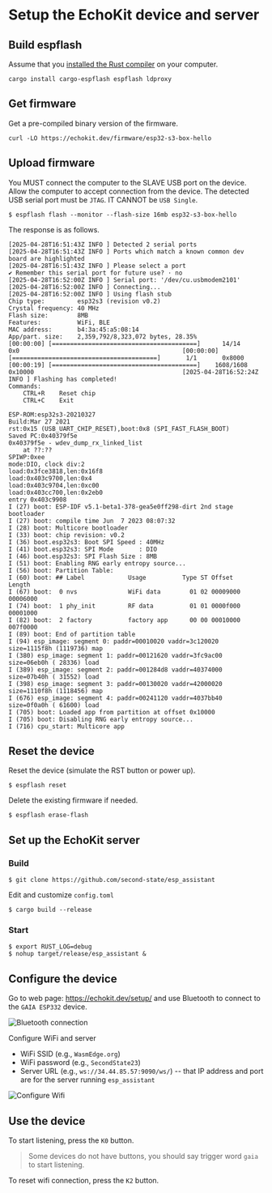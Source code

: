 # Setup the EchoKit device and server

## Build espflash

Assume that you [installed the Rust compiler](https://www.rust-lang.org/tools/install) on your computer.

```
cargo install cargo-espflash espflash ldproxy
```

## Get firmware

Get a pre-compiled binary version of the firmware.

```
curl -LO https://echokit.dev/firmware/esp32-s3-box-hello
```

## Upload firmware

You MUST connect the computer to the SLAVE USB port on the device. Allow the computer to accept connection from the device. The detected USB serial port must be `JTAG`. IT CANNOT be `USB Single`.

```
$ espflash flash --monitor --flash-size 16mb esp32-s3-box-hello
```

The response is as follows.

```
[2025-04-28T16:51:43Z INFO ] Detected 2 serial ports
[2025-04-28T16:51:43Z INFO ] Ports which match a known common dev board are highlighted
[2025-04-28T16:51:43Z INFO ] Please select a port
✔ Remember this serial port for future use? · no
[2025-04-28T16:52:00Z INFO ] Serial port: '/dev/cu.usbmodem2101'
[2025-04-28T16:52:00Z INFO ] Connecting...
[2025-04-28T16:52:00Z INFO ] Using flash stub
Chip type:         esp32s3 (revision v0.2)
Crystal frequency: 40 MHz
Flash size:        8MB
Features:          WiFi, BLE
MAC address:       b4:3a:45:a5:08:14
App/part. size:    2,359,792/8,323,072 bytes, 28.35%
[00:00:00] [========================================]      14/14      0x0                                             [00:00:00] [========================================]       1/1       0x8000                                          [00:00:19] [========================================]    1608/1608    0x10000                                         [2025-04-28T16:52:24Z INFO ] Flashing has completed!
Commands:
    CTRL+R    Reset chip
    CTRL+C    Exit

ESP-ROM:esp32s3-20210327
Build:Mar 27 2021
rst:0x15 (USB_UART_CHIP_RESET),boot:0x8 (SPI_FAST_FLASH_BOOT)
Saved PC:0x40379f5e
0x40379f5e - wdev_dump_rx_linked_list
    at ??:??
SPIWP:0xee
mode:DIO, clock div:2
load:0x3fce3818,len:0x16f8
load:0x403c9700,len:0x4
load:0x403c9704,len:0xc00
load:0x403cc700,len:0x2eb0
entry 0x403c9908
I (27) boot: ESP-IDF v5.1-beta1-378-gea5e0ff298-dirt 2nd stage bootloader
I (27) boot: compile time Jun  7 2023 08:07:32
I (28) boot: Multicore bootloader
I (33) boot: chip revision: v0.2
I (36) boot.esp32s3: Boot SPI Speed : 40MHz
I (41) boot.esp32s3: SPI Mode       : DIO
I (46) boot.esp32s3: SPI Flash Size : 8MB
I (51) boot: Enabling RNG early entropy source...
I (56) boot: Partition Table:
I (60) boot: ## Label            Usage          Type ST Offset   Length
I (67) boot:  0 nvs              WiFi data        01 02 00009000 00006000
I (74) boot:  1 phy_init         RF data          01 01 0000f000 00001000
I (82) boot:  2 factory          factory app      00 00 00010000 007f0000
I (89) boot: End of partition table
I (94) esp_image: segment 0: paddr=00010020 vaddr=3c120020 size=1115f8h (1119736) map
I (380) esp_image: segment 1: paddr=00121620 vaddr=3fc9ac00 size=06eb0h ( 28336) load
I (389) esp_image: segment 2: paddr=001284d8 vaddr=40374000 size=07b40h ( 31552) load
I (398) esp_image: segment 3: paddr=00130020 vaddr=42000020 size=1110f8h (1118456) map
I (676) esp_image: segment 4: paddr=00241120 vaddr=4037bb40 size=0f0a0h ( 61600) load
I (705) boot: Loaded app from partition at offset 0x10000
I (705) boot: Disabling RNG early entropy source...
I (716) cpu_start: Multicore app
```

## Reset the device

Reset the device (simulate the RST button or power up).

```
$ espflash reset
```

Delete the existing firmware if needed.

```
$ espflash erase-flash
```

## Set up the EchoKit server

### Build

```
$ git clone https://github.com/second-state/esp_assistant
```

Edit and customize `config.toml`

```
$ cargo build --release
```

### Start

```
$ export RUST_LOG=debug
$ nohup target/release/esp_assistant &
```

## Configure the device

Go to web page: https://echokit.dev/setup/  and use Bluetooth to connect to the `GAIA ESP332` device.

![Bluetooth connection](https://hackmd.io/_uploads/HkcXIqVmxe.png)

Configure WiFi and server

* WiFi SSID (e.g., `WasmEdge.org`)
* WiFi password (e.g., `SecondState23`)
* Server URL (e.g., `ws://34.44.85.57:9090/ws/`) -- that IP address and port are for the server running `esp_assistant`

![Configure Wifi](https://hackmd.io/_uploads/HkOqLq4Qge.png)

## Use the device

To start listening, press the `K0` button.

> Some devices do not have buttons, you should say trigger word `gaia` to start listening.

To reset wifi connection, press the `K2` button.





